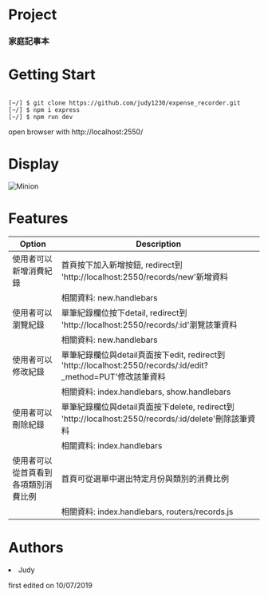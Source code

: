 # Project
<h3>家庭記事本</h3>


# Getting Start
<pre><code>
[~/] $ git clone https://github.com/judy1230/expense_recorder.git
[~/] $ npm i express
[~/] $ npm run dev
</pre></code>
open browser with http://localhost:2550/
# Display
![Minion](https://upload.cc/i1/2019/10/16/nyAgEp.gif)

# Features
|       Option       |                                           Description                               |
| ------------------ |------------------------------------------------------------------------------------ |
| 使用者可以新增消費紀錄   |  首頁按下加入新增按鈕, redirect到 'http://localhost:2550/records/new'新增資料                  |
|                    |    相關資料: new.handlebars                                                         |
| 使用者可以瀏覽紀錄  |  單筆紀錄欄位按下detail, redirect到 'http://localhost:2550/records/:id'瀏覽該筆資料                 |
|                    |    相關資料: new.handlebars                                                          |
| 使用者可以修改紀錄   |  單筆紀錄欄位與detail頁面按下edit, redirect到 'http://localhost:2550/records/:id/edit?_method=PUT'修改該筆資料    |
|                     |    相關資料: index.handlebars, show.handlebars                                        |
| 使用者可以刪除紀錄  |  單筆紀錄欄位與detail頁面按下delete, redirect到 'http://localhost:2550/records/:id/delete'刪除該筆資料 |
|                    |     相關資料: index.handlebars                                |
| 使用者可以從首頁看到各項類別消費比例      | 首頁可從選單中選出特定月份與類別的消費比例 |
|                    |     相關資料: index.handlebars,  routers/records.js                                  |  
                        

# Authors
  <li>Judy</li> <p>first edited on 10/07/2019</p>

